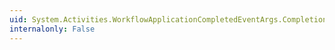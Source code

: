 ```yaml
---
uid: System.Activities.WorkflowApplicationCompletedEventArgs.CompletionState
internalonly: False
---
```

